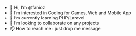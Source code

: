 - 👋 Hi, I’m @fanioz
- 👀 I’m interested in Coding for Games, Web and Mobile App
- 🌱 I’m currently learning PHP/Laravel
- 💞️ I’m looking to collaborate on any projects
- 📫 How to reach me : just drop me message

<!---
fanioz/fanioz is a ✨ special ✨ repository because its `README.md` (this file) appears on your GitHub profile.
You can click the Preview link to take a look at your changes.
--->
